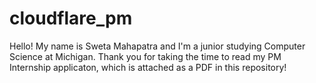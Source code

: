 # cloudflare_pm
Hello! My name is Sweta Mahapatra and I'm a junior studying Computer Science at Michigan. Thank you for taking the time
to read my PM Internship applicaton, which is attached as a PDF in this repository!
